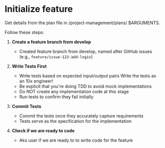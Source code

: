 # Initialize feature

Get details from the plan file in /project-management/plans/ $ARGUMENTS.

Follow these steps:

1. **Create a feature branch from develop**
   - Created feature branch from develop, named after GitHub issues (e.g., `feature/issue-123-add-login`)

2. **Write Tests First**
   - Write tests based on expected input/output pairs
      Write the tests as an 10x engineer!
   - Be explicit that you're doing TDD to avoid mock implementations
   - Do NOT create any implementation code at this stage
   - Run tests to confirm they fail initially

3. **Commit Tests**
   - Commit the tests once they accurately capture requirements
   - Tests serve as the specification for the implementation

4. **Check if we are ready to code**
   - Aks user if we are ready to to write code for the feature